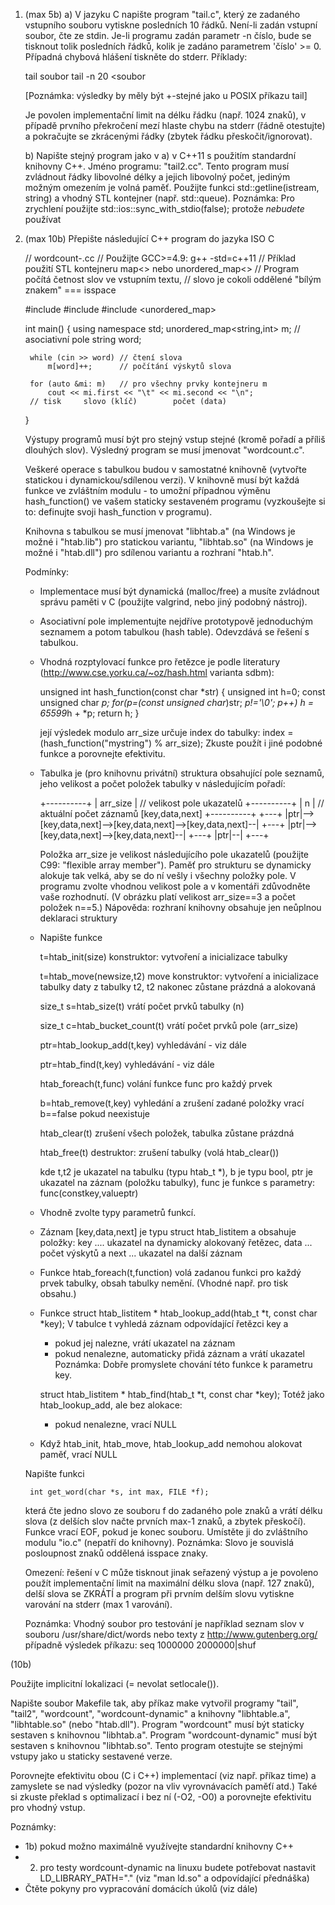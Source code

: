 1) (max 5b)
   a) V jazyku C napište program "tail.c", který  ze zadaného
   vstupního souboru vytiskne posledních  10 řádků. Není-li
   zadán vstupní soubor, čte ze stdin. Je-li programu zadán
   parametr -n číslo, bude se tisknout tolik posledních řádků,
   kolik je zadáno parametrem 'číslo' >= 0.
   Případná chybová hlášení tiskněte do stderr. Příklady:

     tail  soubor
     tail  -n 20 <soubor

   [Poznámka: výsledky by měly být +-stejné jako u POSIX příkazu tail]

   Je povolen implementační limit na délku řádku (např. 1024 znaků),
   v případě prvního překročení mezí hlaste chybu na stderr (řádně otestujte)
   a pokračujte se zkrácenými řádky (zbytek řádku přeskočit/ignorovat).

   b) Napište stejný program jako v a) v C++11 s použitím standardní
   knihovny C++. Jméno programu: "tail2.cc". Tento program
   musí zvládnout řádky libovolné délky a jejich libovolný počet,
   jediným možným omezením je volná paměť.
   Použijte funkci
      std::getline(istream, string)
   a vhodný STL kontejner (např. std::queue<string>).
   Poznámka: Pro zrychlení použijte std::ios::sync_with_stdio(false);
             protože _nebudete_ používat <cstdio>


2) (max 10b)
   Přepište následující C++ program do jazyka ISO C

    // wordcount-.cc
    // Použijte GCC>=4.9: g++ -std=c++11
    // Příklad použití STL kontejneru map<> nebo unordered_map<>
    // Program počítá četnost slov ve vstupním textu,
    // slovo je cokoli oddělené "bílým znakem" === isspace

    #include <string>
    #include <iostream>
    #include <unordered_map>

    int main() {
        using namespace std;
        unordered_map<string,int> m;  // asociativní pole
        string word;

        while (cin >> word) // čtení slova
            m[word]++;      // počítání výskytů slova

        for (auto &mi: m)   // pro všechny prvky kontejneru m
            cout << mi.first << "\t" << mi.second << "\n";
        // tisk     slovo (klíč)        počet (data)
    }

   Výstupy programů musí být pro stejný vstup stejné (kromě pořadí a příliš dlouhých slov).
   Výsledný program se musí jmenovat "wordcount.c".

   Veškeré operace s tabulkou budou v samostatné knihovně (vytvořte statickou
   i dynamickou/sdílenou verzi).  V knihovně musí být každá funkce ve
   zvláštním modulu - to umožní případnou výměnu hash_function() ve vašem
   staticky sestaveném programu (vyzkoušejte si to: definujte svoji
   hash_function v programu).

   Knihovna s tabulkou se musí jmenovat
   "libhtab.a" (na Windows je možné i "htab.lib") pro statickou variantu,
   "libhtab.so" (na Windows je možné i "htab.dll") pro sdílenou variantu
   a rozhraní "htab.h".

   Podmínky:
    - Implementace musí být dynamická (malloc/free) a musíte zvládnout
      správu paměti v C (použijte valgrind, nebo jiný podobný nástroj).

    - Asociativní pole implementujte nejdříve prototypově jednoduchým seznamem
      a potom tabulkou (hash table). Odevzdává se řešení s tabulkou.

    - Vhodná rozptylovací funkce pro řetězce je podle literatury
      (http://www.cse.yorku.ca/~oz/hash.html varianta sdbm):

        unsigned int hash_function(const char *str) {
          unsigned int h=0;
          const unsigned char *p;
          for(p=(const unsigned char*)str; *p!='\0'; p++)
              h = 65599*h + *p;
          return h;
        }

      její výsledek modulo arr_size určuje index do tabulky:
       index = (hash_function("mystring") % arr_size);
      Zkuste použít i jiné podobné funkce a porovnejte efektivitu.

    - Tabulka je (pro knihovnu privátní) struktura obsahující pole seznamů,
      jeho velikost a počet položek tabulky v následujícím pořadí:

         +----------+
         | arr_size | // velikost pole ukazatelů
         +----------+
         | n        | // aktuální počet záznamů [key,data,next]
         +----------+
         +---+
         |ptr|-->[key,data,next]-->[key,data,next]-->[key,data,next]--|
         +---+
         |ptr|-->[key,data,next]-->[key,data,next]--|
         +---+
         |ptr|--|
         +---+

      Položka arr_size je velikost následujícího pole ukazatelů (použijte
      C99: "flexible array member"). Paměť pro strukturu se dynamicky alokuje
      tak velká, aby se do ní vešly i všechny položky pole.
      V programu zvolte vhodnou velikost pole a v komentáři zdůvodněte vaše
      rozhodnutí.
      (V obrázku platí velikost arr_size==3 a počet položek n==5.)
      Nápověda: rozhraní knihovny obsahuje jen neůplnou deklaraci struktury

    - Napište funkce

        t=htab_init(size)         konstruktor: vytvoření a inicializace tabulky

        t=htab_move(newsize,t2)   move konstruktor: vytvoření a inicializace
                                  tabulky daty z tabulky t2,
                                  t2 nakonec zůstane prázdná a alokovaná

        size_t s=htab_size(t)           vrátí počet prvků tabulky (n)

        size_t c=htab_bucket_count(t)   vrátí počet prvků pole (arr_size)

        ptr=htab_lookup_add(t,key)    vyhledávání - viz dále

        ptr=htab_find(t,key)          vyhledávání - viz dále

        htab_foreach(t,func)      volání funkce func pro každý prvek

        b=htab_remove(t,key)      vyhledání a zrušení zadané položky
                                  vrací b==false pokud neexistuje

        htab_clear(t)             zrušení všech položek, tabulka zůstane prázdná

        htab_free(t)              destruktor: zrušení tabulky (volá htab_clear())

      kde t,t2    je ukazatel na tabulku (typu htab_t *),
          b       je typu bool,
          ptr     je ukazatel na záznam (položku tabulky),
          func    je funkce s parametry: func(constkey,valueptr)

    - Vhodně zvolte typy parametrů funkcí.

    - Záznam [key,data,next] je typu
          struct htab_listitem
      a obsahuje položky:
          key .... ukazatel na dynamicky alokovaný řetězec,
          data ... počet výskytů a
          next ... ukazatel na další záznam

    - Funkce  htab_foreach(t,function)  volá zadanou funkci pro každý prvek
      tabulky, obsah tabulky nemění. (Vhodné např. pro tisk obsahu.)

    - Funkce
        struct htab_listitem * htab_lookup_add(htab_t *t, const char *key);
      V tabulce  t  vyhledá záznam odpovídající řetězci  key  a
        - pokud jej nalezne, vrátí ukazatel na záznam
        - pokud nenalezne, automaticky přidá záznam a vrátí ukazatel
      Poznámka: Dobře promyslete chování této funkce k parametru key.

        struct htab_listitem * htab_find(htab_t *t, const char *key);
      Totéž jako htab_lookup_add, ale bez alokace:
        - pokud nenalezne, vrací NULL

    - Když htab_init, htab_move, htab_lookup_add nemohou alokovat paměť,
      vrací NULL


    Napište funkci

        int get_word(char *s, int max, FILE *f);

      která čte jedno slovo ze souboru f do zadaného pole znaků
      a vrátí délku slova (z delších slov načte prvních max-1 znaků,
      a zbytek přeskočí). Funkce vrací EOF, pokud je konec souboru.
      Umístěte ji do zvláštního modulu "io.c" (nepatří do knihovny).
      Poznámka: Slovo je souvislá posloupnost znaků oddělená isspace znaky.

    Omezení: řešení v C může tisknout jinak seřazený výstup
      a je povoleno použít implementační limit na maximální
      délku slova (např. 127 znaků), delší slova se ZKRÁTÍ a program
      při prvním delším slovu vytiskne varování na stderr (max 1 varování).

    Poznámka: Vhodný soubor pro testování je například seznam slov
              v souboru /usr/share/dict/words
              nebo texty z http://www.gutenberg.org/
              případně výsledek příkazu:  seq 1000000 2000000|shuf

(10b)

Použijte implicitní lokalizaci (= nevolat setlocale()).

Napište soubor Makefile tak, aby příkaz make vytvořil programy
"tail", "tail2", "wordcount", "wordcount-dynamic" a knihovny "libhtable.a",
"libhtable.so" (nebo "htab.dll").
Program "wordcount" musí být staticky sestaven s knihovnou "libhtab.a".
Program "wordcount-dynamic" musí být sestaven s knihovnou "libhtab.so".
Tento program otestujte se stejnými vstupy jako u staticky sestavené verze.

Porovnejte efektivitu obou (C i C++) implementací (viz např. příkaz time)
a zamyslete se nad výsledky (pozor na vliv vyrovnávacích paměťí atd.)
Také si zkuste překlad s optimalizací i bez ní (-O2, -O0) a porovnejte
efektivitu pro vhodný vstup.

Poznámky:
 - 1b) pokud možno maximálně využívejte standardní knihovny C++
 - 2) pro testy wordcount-dynamic na linuxu budete potřebovat nastavit
      LD_LIBRARY_PATH="."   (viz "man ld.so" a odpovídající přednáška)
 - Čtěte pokyny pro vypracování domácích úkolů (viz dále)
